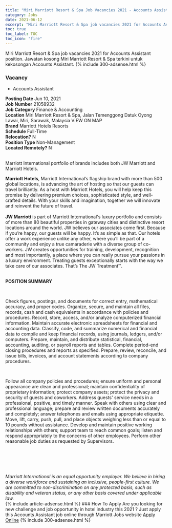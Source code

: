 ```yaml
---
title: "Miri Marriott Resort & Spa Job Vacancies 2021 - Accounts Assistant" 
category: Jobs 
date: 2021-06-12 
excerpt: "Miri Marriott Resort & Spa job vacancies 2021 for Accounts Assistant position. Jawatan kosong Miri Marriott Resort & Spa terkini untuk kekosongan Accounts Assistant." 
toc: true 
toc_label: TOC 
toc_icon: "fire" 
--- 
```


Miri Marriott Resort & Spa job vacancies 2021 for Accounts Assistant position. Jawatan kosong Miri Marriott Resort & Spa terkini untuk kekosongan Accounts Assistant. 
{% include 300-adsense.html %} 
### Vacancy 
- Accounts Assistant 
<div><div><b>Posting Date</b> Jun 10, 2021<br><b>Job Number</b> 21058932<br><b>Job Category</b> Finance &amp; Accounting<br><b>Location</b> Miri Marriott Resort &amp; Spa, Jalan Temenggong Datuk Oyong Lawai, Miri, Sarawak, Malaysia VIEW ON MAP<br><b>Brand</b> Marriott Hotels Resorts<br><b>Schedule</b> Full-Time<br><b>Relocation?</b> N<br><b>Position Type</b> Non-Management<br><b>Located Remotely?</b> N<br><br><p>Marriott International portfolio of brands includes both JW Marriott and Marriott Hotels.<br></p> <div> <b>Marriott Hotels</b>, Marriott International&#8217;s flagship brand with more than 500 global locations, is advancing the art of hosting so that our guests can travel brilliantly. As a host with Marriott Hotels, you will help keep this promise by delivering premium choices, sophisticated style, and well-crafted details. With your skills and imagination, together we will innovate and reinvent the future of travel. </div> <div> <br> </div> <div> <b>JW Marriott </b>is part of Marriott International's luxury portfolio and consists of more than 80 beautiful properties in gateway cities and distinctive resort locations around the world. JW believes our associates come first. Because if you&#8217;re happy, our guests will be happy. It&#8217;s as simple as that. Our hotels offer a work experience unlike any other, where you&#8217;ll be part of a community and enjoy a true camaraderie with a diverse group of co-workers. JW creates opportunities for training, development, recognition and most importantly, a place where you can really pursue your passions in a luxury environment. Treating guests exceptionally starts with the way we take care of our associates. That&#8217;s The JW Treatment&#8482;. </div><br></div><div> <p><strong>POSITION SUMMARY</strong></p> <p>&#160;</p> <p>Check figures, postings, and documents for correct entry, mathematical accuracy, and proper codes. Organize, secure, and maintain all files, records, cash and cash equivalents in accordance with policies and procedures. Record, store, access, and/or analyze computerized financial information. Maintain accurate electronic spreadsheets for financial and accounting data. Classify, code, and summarize numerical and financial data to compile and keep financial records, using journals, ledgers, and/or computers. Prepare, maintain, and distribute statistical, financial, accounting, auditing, or payroll reports and tables. Complete period-end closing procedures and reports as specified. Prepare, review, reconcile, and issue bills, invoices, and account statements according to company procedures.</p> <p>&#160;</p> <p>Follow all company policies and procedures; ensure uniform and personal appearance are clean and professional; maintain confidentiality of proprietary information; protect company assets; protect the privacy and security of guests and coworkers. Address guests' service needs in a professional, positive, and timely manner. Speak with others using clear and professional language; prepare and review written documents accurately and completely; answer telephones and emails using appropriate etiquette. Move, lift, carry, push, pull, and place objects weighing less than or equal to 10 pounds without assistance. Develop and maintain positive working relationships with others; support team to reach common goals; listen and respond appropriately to the concerns of other employees. Perform other reasonable job duties as requested by Supervisors.</p> <p>&#160;</p> <p>&#160;</p> </div> <div> &#160;</div> <em>Marriott International is an equal opportunity employer.&#160;We believe in hiring a diverse workforce and sustaining an inclusive, people-first culture.&#160;We are committed to non-discrimination on&#160;any&#160;protected&#160;basis, such as disability and veteran status, or any other basis covered under applicable law.</em><br></div> 
{% include article-adsense.html %} 
### How To Apply 
Are you looking for new challenge and job opportunity in hotel industry this 2021 ?
Just apply this Accounts Assistant job online through Marriott Jobs website 
<a href="https://jobs.marriott.com/marriott/jobs/21058932?lang=en-us" class="btn btn--info" target="_blank" rel="nofollow noopenner">Apply Online</a> 
{% include 300-adsense.html %} 